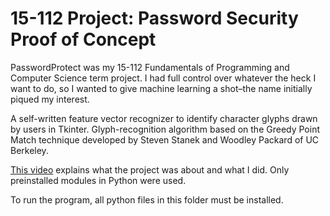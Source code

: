 # 15-112 Project: Password Security Proof of Concept

PasswordProtect was my 15-112 Fundamentals of Programming and Computer Science term project. I had full control over whatever the heck I want to do, so I wanted to give machine learning a shot–the name initially piqued my interest. 

A self-written feature vector recognizer to identify character glyphs drawn by users in Tkinter. Glyph-recognition algorithm based on the Greedy Point Match technique developed by Steven Stanek and Woodley Packard of UC Berkeley.

[This
video](https://www.youtube.com/watch?v=bNkPA50DM9E) explains what
the project was about and what I did. Only preinstalled modules in Python were used. 

To run the program, all python files in this folder must be installed.
